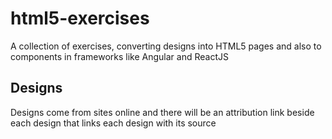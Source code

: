 # html5-exercises
A collection of exercises, converting designs into HTML5 pages and also to components in frameworks like Angular and ReactJS

## Designs
Designs come from sites online and there will be an attribution link beside each design that links each design with its source